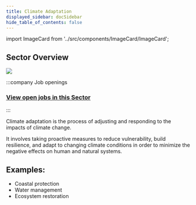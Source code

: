```yaml
---
title: Climate Adaptation
displayed_sidebar: docSidebar
hide_table_of_contents: false
---
```

import ImageCard from '../src/components/ImageCard/ImageCard';

## Sector Overview

![](/../static/img/adaptation.jpg)

:::company Job openings
### [View open jobs in this Sector](https://climatebase.org/jobs?l=&q=&sectors=Climate+Adaptation&p=0&remote=false)

<!-- Then come back to learn more about each [Solution](#solutions-in-this-sector) -->

<!--This is the best strategy to accelerate your expertise as a top candidate-->
:::

Climate adaptation is the process of adjusting and responding to the impacts of climate change.

It involves taking proactive measures to reduce vulnerability, build resilience, and adapt to changing climate conditions in order to minimize the negative effects on human and natural systems.

## Examples:

* Coastal protection
* Water management
* Ecosystem restoration

<div style={{ display: 'flex', flexWrap: 'wrap'}}>

<ImageCard
  title="New York City - Climate Adaptation"
  description="See the progress made and lessons learned from New York City's multi-billion dollar effort"
  imageUrl="/img/climate-adaptation-new-york.jpg"
  linkUrl="../climate-adaptation-new-york-city"
/>
<ImageCard
  title="Sea Level Rise"
  description="Start working on solutions for communities to adapt quickly"
  imageUrl="/img/sea-level-rise.webp"
  linkUrl="../sea-level-rise"
/>

</div>
